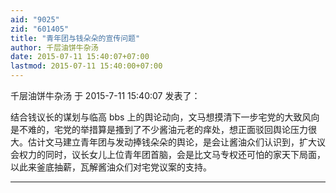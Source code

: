 ```yaml
---
aid: "9025"
zid: "601405"
title: "青年团与钱朵朵的宣传问题"
author: 千层油饼牛杂汤
date: 2015-07-11 15:40:07+07:00
lastmod: 2015-07-11 15:40:00+07:00
---
```


千层油饼牛杂汤 于 2015-7-11 15:40:07 发表了：

结合钱议长的谋划与临高 bbs 上的舆论动向，文马想摸清下一步宅党的大致风向是不难的，宅党的举措算是搔到了不少酱油元老的痒处，想正面驳回舆论压力很大。估计文马建立青年团与发动捧钱朵朵的舆论，是会让酱油众们认识到，扩大议会权力的同时，议长女儿上位青年团首脑，会是比文马专权还可怕的家天下局面，以此来釜底抽薪，瓦解酱油众们对宅党议案的支持。

---
